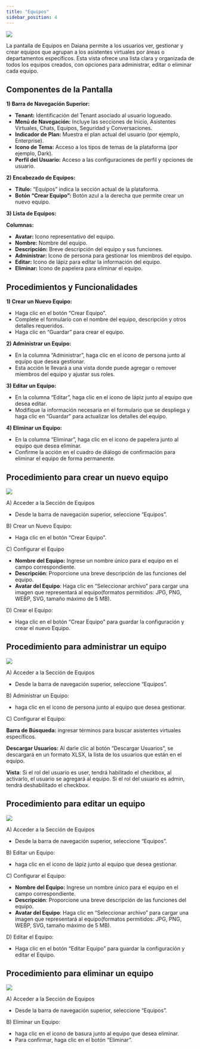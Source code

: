 ```yaml
---
title: "Equipos"
sidebar_position: 4
---
```


![](../img/screenshots/teams.png)

La pantalla de Equipos en Daiana permite a los usuarios ver, gestionar y crear equipos que agrupan a los asistentes virtuales por áreas o departamentos específicos. Esta vista ofrece una lista clara y organizada de todos los equipos creados, con opciones para administrar, editar o eliminar cada equipo.

## **Componentes de la Pantalla**

**1) Barra de Navegación Superior:**

-   **Tenant:** Identificación del Tenant asociado al usuario logueado.
-   **Menú de Navegación:** Incluye las secciones de Inicio, Asistentes Virtuales, Chats, Equipos, Seguridad y Conversaciones.
-   **Indicador de Plan:** Muestra el plan actual del usuario (por ejemplo, Enterprise).
-   **Icono de Tema:** Acceso a los tipos de temas de la plataforma (por ejemplo, Dark).
-   **Perfil del Usuario:** Acceso a las configuraciones de perfil y opciones de usuario.

**2) Encabezado de Equipos:**

-   **Título:** “Equipos” indica la sección actual de la plataforma.
-   **Botón “Crear Equipo”:** Botón azul a la derecha que permite crear un nuevo equipo.

**3) Lista de Equipos:**

**Columnas:**

-   **Avatar:** Icono representativo del equipo.
-   **Nombre:** Nombre del equipo.
-   **Descripción:** Breve descripción del equipo y sus funciones.
-   **Administrar:** Icono de persona para gestionar los miembros del equipo.
-   **Editar:** Icono de lápiz para editar la información del equipo.
-   **Eliminar:** Icono de papelera para eliminar el equipo.

## **Procedimientos y Funcionalidades**

**1) Crear un Nuevo Equipo:**

-   Haga clic en el botón “Crear Equipo”.
-   Complete el formulario con el nombre del equipo, descripción y otros detalles requeridos.
-   Haga clic en “Guardar” para crear el equipo.

**2) Administrar un Equipo:**

-   En la columna “Administrar”, haga clic en el icono de persona junto al equipo que desea gestionar.
-   Esta acción le llevará a una vista donde puede agregar o remover miembros del equipo y ajustar sus roles.

**3) Editar un Equipo:**

-   En la columna “Editar”, haga clic en el icono de lápiz junto al equipo que desea editar.
-   Modifique la información necesaria en el formulario que se despliega y haga clic en “Guardar” para actualizar los detalles del equipo.

**4) Eliminar un Equipo:**

-   En la columna “Eliminar”, haga clic en el icono de papelera junto al equipo que desea eliminar.
-   Confirme la acción en el cuadro de diálogo de confirmación para eliminar el equipo de forma permanente.

## **Procedimiento para crear un nuevo equipo**

![](../img/chrome_wezddinurb.gif)

A) Acceder a la Sección de Equipos

-   Desde la barra de navegación superior, seleccione “Equipos”.

B) Crear un Nuevo Equipo:

-   Haga clic en el botón “Crear Equipo”.

C) Configurar el Equipo

-   **Nombre del Equipo:** Ingrese un nombre único para el equipo en el campo correspondiente.
-   **Descripción**: Proporcione una breve descripción de las funciones del equipo.
-   **Avatar del Equipo**: Haga clic en “Seleccionar archivo” para cargar una imagen que representará al equipo(formatos permitidos: JPG, PNG, WEBP, SVG, tamaño máximo de 5 MB).

D) Crear el Equipo:

-   Haga clic en el botón “Crear Equipo” para guardar la configuración y crear el nuevo Equipo.

## **Procedimiento para administrar un equipo**

![](../img/msedge_1oziv9jg7s.png)

A) Acceder a la Sección de Equipos

-   Desde la barra de navegación superior, seleccione “Equipos”.

B) Administrar un Equipo:

-   haga clic en el icono de persona junto al equipo que desea gestionar.

C) Configurar el Equipo:

**Barra de Búsqueda:** ingresar términos para buscar asistentes virtuales específicos.

**Descargar Usuarios:** Al darle clic al botón “Descargar Usuarios”, se descargará en un formato XLSX, la lista de los usuarios que están en el equipo.

**Vista**: Si el rol del usuario es user, tendrá habilitado el checkbox, al activarlo, el usuario se agregará al equipo. Si el rol del usuario es admin, tendrá deshabilitado el checkbox.

## **Procedimiento para editar un equipo**

![](../img/msedge_yqei8wn9lj.png)

A) Acceder a la Sección de Equipos

-   Desde la barra de navegación superior, seleccione “Equipos”.

B) Editar un Equipo:

-   haga clic en el icono de lápiz junto al equipo que desea gestionar.

C) Configurar el Equipo:

-   **Nombre del Equipo:** Ingrese un nombre único para el equipo en el campo correspondiente.
-   **Descripción**: Proporcione una breve descripción de las funciones del equipo.
-   **Avatar del Equipo**: Haga clic en “Seleccionar archivo” para cargar una imagen que representará al equipo(formatos permitidos: JPG, PNG, WEBP, SVG, tamaño máximo de 5 MB).

D) Editar el Equipo:

-   Haga clic en el botón “Editar Equipo” para guardar la configuración y editar el Equipo.

## **Procedimiento para eliminar un equipo**

![](../img/msedge_dexebl51ux.png)

A) Acceder a la Sección de Equipos

-   Desde la barra de navegación superior, seleccione “Equipos”.

B) Eliminar un Equipo:

-   haga clic en el icono de basura junto al equipo que desea eliminar.
-   Para confirmar, haga clic en el botón “Eliminar”.